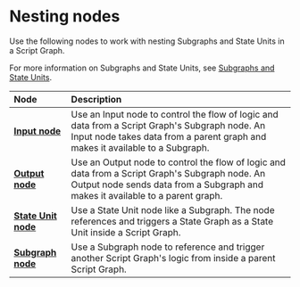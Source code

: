 # Nesting nodes

Use the following nodes to work with nesting Subgraphs and State Units in a Script Graph.

For more information on Subgraphs and State Units, see [Subgraphs and State Units](vs-nesting-subgraphs-state-units.md).

| **Node**                                             | **Description**                                                                                                                                                                   |
|:-----------------------------------------------------|:----------------------------------------------------------------------------------------------------------------------------------------------------------------------------------|
| [**Input node**](vs-nesting-input-node.md)           | Use an Input node to control the flow of logic and data from a Script Graph's Subgraph node. An Input node takes data from a parent graph and makes it available to a Subgraph.   |
| [**Output node**](vs-nesting-output-node.md)         | Use an Output node to control the flow of logic and data from a Script Graph's Subgraph node. An Output node sends data from a Subgraph and makes it available to a parent graph. |
| [**State Unit node**](vs-nesting-state-unit-node.md) | Use a State Unit node like a Subgraph. The node references and triggers a State Graph as a State Unit inside a Script Graph.                                                      |
| [**Subgraph node**](vs-nesting-subgraph-node.md)     | Use a Subgraph node to reference and trigger another Script Graph's logic from inside a parent Script Graph.                                                                      |
